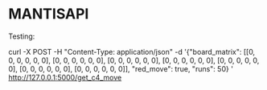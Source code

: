 # MANTISAPI

Testing:

curl -X POST -H "Content-Type: application/json" -d '{"board_matrix": [[0, 0, 0, 0, 0, 0], [0, 0, 0, 0, 0, 0], [0, 0, 0, 0, 0, 0], [0, 0, 0, 0, 0, 0], [0, 0, 0, 0, 0, 0], [0, 0, 0, 0, 0, 0], [0, 0, 0, 0, 0, 0]], "red_move": true, "runs": 50}
' http://127.0.0.1:5000/get_c4_move

